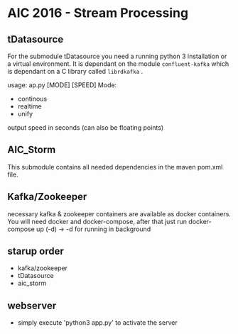 # AIC 2016 - Stream Processing

## tDatasource
For the submodule tDatasource you need a running python 3 installation or a virtual environment. It is dependant on the module
```confluent-kafka``` which is dependant on a C library called ```librdkafka``` .

usage: ap.py [MODE] [SPEED] 
Mode:
* continous
* realtime
* unify

output speed in seconds (can also be floating points)

## AIC_Storm 
This submodule contains all needed dependencies in the maven pom.xml file.

## Kafka/Zookeeper
necessary kafka & zookeeper containers are available as docker containers. 
You will need docker and docker-compose, after that just run docker-compose up (-d) -> -d for running in background

## starup order
* kafka/zookeeper
* tDatasource
* aic_storm


## webserver
* simply execute 'python3 app.py' to activate the server 
